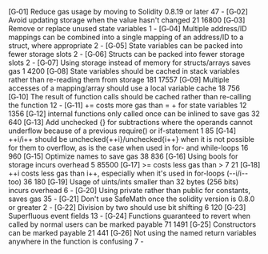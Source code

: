 







[G‑01]	Reduce gas usage by moving to Solidity 0.8.19 or later	47	-
[G‑02]	Avoid updating storage when the value hasn't changed	21	16800
[G‑03]	Remove or replace unused state variables	1	-
[G‑04]	Multiple address/ID mappings can be combined into a single mapping of an address/ID to a struct, where appropriate	2	-
[G‑05]	State variables can be packed into fewer storage slots	2	-
[G‑06]	Structs can be packed into fewer storage slots	2	-
[G‑07]	Using storage instead of memory for structs/arrays saves gas	1	4200
[G‑08]	State variables should be cached in stack variables rather than re-reading them from storage	181	17557
[G‑09]	Multiple accesses of a mapping/array should use a local variable cache	18	756
[G‑10]	The result of function calls should be cached rather than re-calling the function	12	-
[G‑11]	<x> += <y> costs more gas than <x> = <x> + <y> for state variables	12	1356
[G‑12]	internal functions only called once can be inlined to save gas	32	640
[G‑13]	Add unchecked {} for subtractions where the operands cannot underflow because of a previous require() or if-statement	1	85
[G‑14]	++i/i++ should be unchecked{++i}/unchecked{i++} when it is not possible for them to overflow, as is the case when used in for- and while-loops	16	960
[G‑15]	Optimize names to save gas	38	836
[G‑16]	Using bools for storage incurs overhead	5	85500
[G‑17]	>= costs less gas than >	7	21
[G‑18]	++i costs less gas than i++, especially when it's used in for-loops (--i/i-- too)	36	180
[G‑19]	Usage of uints/ints smaller than 32 bytes (256 bits) incurs overhead	6	-
[G‑20]	Using private rather than public for constants, saves gas	35	-
[G‑21]	Don't use SafeMath once the solidity version is 0.8.0 or greater	2	-
[G‑22]	Division by two should use bit shifting	6	120
[G‑23]	Superfluous event fields	13	-
[G‑24]	Functions guaranteed to revert when called by normal users can be marked payable	71	1491
[G‑25]	Constructors can be marked payable	21	441
[G‑26]	Not using the named return variables anywhere in the function is confusing	7	-